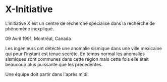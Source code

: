 # X-Initiative

L'initiative X est un centre de recherche spécialisé dans la recherche de phénomène inexpliqué.

09 Avril 1991, Montréal, Canada 

Les ingénieurs ont détécté une anomalie sismique dans une ville mexicaine qui pour l'instant est tenue secrète. En temps normal les anomalies sismiques sont communes dans cette région mais cette fois elle était beaucoup plus puissante que les précédentes.


Une équipe doit partir dans l'après midi.





